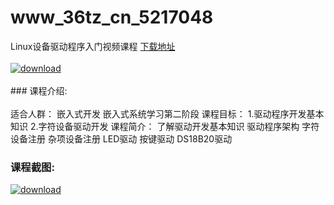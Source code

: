 # www_36tz_cn_5217048
Linux设备驱动程序入门视频课程
[下载地址](http://www.36tz.cn/article/5217048 "下载地址")
<br/></br>[![download](http://36tz.cn/muke_img/2020_12_2-80.png "下载地址")](http://www.36tz.cn/article/5217048 "下载地址")
<br/></br>### 课程介绍:<br/></br>适合人群：
嵌入式开发 嵌入式系统学习第二阶段
课程目标：
1.驱动程序开发基本知识
2.字符设备驱动开发
课程简介：
了解驱动开发基本知识
驱动程序架构
字符设备注册
杂项设备注册
LED驱动
按键驱动
DS18B20驱动

### 课程截图:
[![download](http://36tz.cn/muke_img/2020_12_1-90.png "下载地址")](http://www.36tz.cn/article/5217048 "下载地址")
